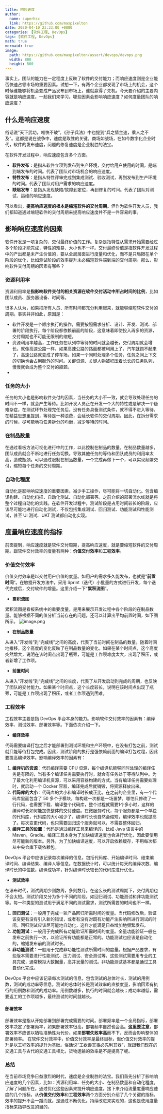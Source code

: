 ```yaml
---
title: 响应速度
author:
  name: superhsc
  link: https://github.com/maxpixelton
date: 2020-04-10 23:33:00 +0800
categories: [软件工程, DevOps]
tags: [软件工程, DevOps]
math: true
mermaid: true
image:
  path: https://github.com/maxpixelton/assert/devops/devops.png
  width: 800
  height: 500
---
```


事实上，团队的能力在一定程度上反映了软件的交付能力；而响应速度则是企业能否快速占领市场的重要因素。试想一下，有两个企业都发现了市场上的机会，这个时候谁能够将机会变成产品发布到市场上，谁就赢得了先机。今天要介绍的主要内容就是响应速度，一起我们来学习，哪些因素会影响响应速度？如何度量团队的响应速度？

## 什么是响应速度
俗话说“天下武功，唯快不破”，《孙子兵法》中也提到“兵之情主速，乘人之不及”。这都是说在战争中，速度是取胜的关键。商场如战场，在如今数字化企业时代，软件的发布速度，问题的修复速度是企业制胜的法宝。

在软件开发过程中，响应速度包含多个方面。
- **软件发布**：是指从软件立项到发布到生产环境，交付给用户使用的时间，是端到端发布的时间。代表了团队对市场机会的响应速度。
- **特性发布**：是指从特性评审完成到集成测试、验收测试，再到发布到生产环境的时间。代表了团队对用户需求的响应速度。
- **缺陷发布**：是指从发现缺陷/故障到定位，再到修复的时间。代表了团队对测试、运维的响应速度。

可以看出，**提高响应速度的根本是缩短软件的交付周期**。但作为软件开发人员，我们都知道通过缩短软件的交付周期来提高响应速度并不是一件容易的事。

## 影响响应速度的因素
软件开发是一项复杂的、交付最终价值的工作。复杂是指特性从需求开始需要经过多个阶段才能完成，特性的难易、大小也不一样。交付最终价值是指软件开发过程中的产出都是未产生价值的，要从全局层面进行度量和优化，而不是只局限在单个阶段的优化，比如测试阶段的效率提升未必缩短软件端到端的交付周期。那么，影响软件交付周期的因素有哪些？

### 资源利用率
资源利用率是**指影响软件交付的相关资源在软件交付活动中所占时间的比例**，比如团队成员、服务器设备、时间等。

很多人认为，如果把所有人员、所有时间都充分利用起来，就能够缩短软件交付的周期。事实并非如此，原因是：
- 软件开发是一个顺序执行的操作，需要按照需求分析、设计、开发、测试、部署的阶段执行。每个阶段都依赖前面的阶段，这意味着即使投入再多的资源，交付周期也不可能无限制的缩短。
- 资源利用率越高，工作任务在队列中等待的时间就会越长，交付周期就会增长。就像高速公路一样，如果高速公路的路面都被利用上了，汽车就跑不起来了，高速公路就变成了停车场。如果一个同时处理多个任务，任务之间上下文的切换也会占用额外的时间。关键资源、关键人物被积压着长长的任务队列，慢慢就会成为整个交付的瓶颈。
- 
### 任务的大小
任务的大小也是影响软件交付的因素，当任务的大小不一致，就会导致处理任务的时间不一样，就会产生等待。比如开发人员正在开发一个大的特性或是解决一个疑难杂症，在测试环节处理完任务后，没有任务具备测试条件，就不得不进入等待。在精益思想里提到，等待是一种浪费，会延长软件的交付周期。因此，在拆分需求的时候，尽可能地将任务拆分的均衡，减少等待的时间。

### 在制品数量
在通过看板方法可视化进行中的工作，以此控制在制品的数量。在制品数量越多，团队成员就会不断地进行任务切换，导致其他任务的等待和团队成员的利用率太高，造成瓶颈。可以通过限制在制品数量，一个完成再做下一个，可以实现频繁交付，缩短每个任务的交付周期。

### 自动化程度
自动化是影响响应速度的重要因素，减少手工操作，尽可能将一切自动化。包含编译构建、自动化扫描、自动化测试、自动化部署等。之前介绍的部署流水线就是将整个过程自动化的实践。在软件开发过程中，测试阶段是占用时间较长的阶段，应该尽可能地进行自动化测试，不仅包括集成测试、回归测试、功能测试和性能测试，甚至 UI 测试、UAT 测试都自动化实现。

## 度量响应速度的指标
前面提到，响应速度就是软件交付周期，提高响应速度，就是要缩短软件的交付周期。跟软件交付效率的度量有两种：**价值交付效率**和**工程效率**。

### 价值交付效率
价值交付效率是以交付用户价值的度量。如用户的需求多久能发布，也就是“**前置时间**”。在敏捷开发方法中，采用 Sprint（迭代）小批量的方式进行开发，每个迭代完成后，交付软件的增量。这里介绍一下“**累积流图**”。
- **累积流图**

累积流图是看板系统中的重要度量，是用来展示开发过程中各个阶段的在制品数量。能够根据不同的值分析当前存在的问题，还可以计算出平均前置时间，如下图所示。
![image.png](https://github.com/maxpixelton/assert/devops/devops-19-1.png)

- **在制品数量**

从进入“开发线”到“完成线”之间的高度，代表了当前时间在制品的数量。随着时间地推移，这个高度的变化反映了在制品数量的变化。如果在某个时间点，这个高度突然增大，说明在该时间点出现了瓶颈，可能是工作项难度太大，出现了积压，或者新增了工作项。

- **前置时间**

从进入“开发线”到“完成线”之间的长度，代表了从开发启动到完成的周期，也反映了团队的交付能力。如果某个时间点，这个长度较长，说明在该时间点出现了瓶颈，可能是工作项出现了积压，或者工作项遇到困难。

### 工程效率
工程效率主要是指 DevOps 平台本身的能力。影响软件交付效率的因素有：编译效率、测试效率、部署效率等。下面依次介绍一下。

- **编译效率**

代码需要编译打包之后才能部署到测试环境和生产环境中，在没有打包之前，测试就只能等待打包完成。因此，测试阶段的执行是强依赖前面的编译打包过程，因此要提高编译效率。影响编译效率的因素有：

1. **编译机的资源**：代码编译需要 CPU 资源，每个编译机能够同时处理的编译任务是有限的，当有多个编译任务需要执行时，就会有任务处于等待队列中。为了最大化利用编译机资源，可以采用容器构建的方式。当有编译任务需要处理时，就启动一个 Docker 容器，编译完成后就销毁，将资源释放出来。
2. **代码库的大小**：代码库的大小和编译时长成正比。在之前的企业里，有一个代码库里面包含了 50 多个子模块，每构建一次都是一场噩梦，哪怕只修改了一行代码，也需要下载、编译整个代码库，整个过程就需要1个多小时，这样的编译时长如何能加快整体的交付速度。在微服务时代，每个服务都是一个单独的代码库，代码库的大小减少了，编译时长也自然会缩短，编译效率也就提高了。每次变更代码，也只需要回归这个服务就可以，不需要整体回归。
3. **编译工具的设置**：代码是通过编译工具来编译的，比如 Java 语言中的 Maven，Gradle。编译工具本身为了加快编译速度也会进行优化，因此要使用尽可能新的版本。另外，为了加快编译速度，可以开启依赖缓存，不用每次都从中央仓库下载依赖包。

DevOps 平台中应该记录每次编译的信息，包括代码库、开始编译时间、结束编译时间、编译结果、编译人等信息，在数据统计时，可以统计每天的编译次数、编译时长的中位数，编译成功率，针对编译时长较长的代码库进行优化。

- **测试效率**

在瀑布时代，测试周期少则数周，多则数月。在这么长的测试周期下，交付周期也不会太短。测试阶段又分为多个不同的阶段，如回归测试、功能测试和非功能测试等。每一种类型的测试用于满足不同的测试需求，测试所需要的时间也不一样。

1. **回归测试**：一般用于完成一轮产品回归所需时间的度量。当代码修改后，验证该变更有没有引入新的错误，或者有没有对既有功能产生影响所进行测试的时间。回归测试应该尽可能地自动化，这样才能满足日益增加地频繁发布。
2. **功能测试**：一般用于完成所有功能验证所需时间的度量。全量功能验证一般在发布之前执行一次，以验证所有功能都是正常的。功能测试也应该是自动化的，缩短发布前的测试时长。
3. **非功能测试**：一般用于完成非功能性测试所需时间的度量。根据产品要求，有些版本需要进行性能测试、压力测试、安全测试等，这些测试需要用专业的工具完成，通常模拟大数据量，高并发量的测试。非功能测试基本都是通过工具自动化完成。

DevOps 平台中应该记录每次测试的信息，包含测试的总体时长，测试的用例数，测试的成功率等信息，测试的总体时长是测试效率的直接度量，影响因素有执行的用例数和测试的成功率。用例数越多，执行的时间就会越长；成功率越低，需要返工的工作项越多，最终测试的时间就越长。
#### 部署效率
部署效率是指从开始部署到部署完成需要的时间。部署频率是一个全局指标，部署效率决定了部署频率，如果部署效率很高，部署频率自然也会高。**这里要注意**，部署效率不应该以牺牲准确性为代价。如果**部署失败率高**而不下，反而会影响整体的部署频率。
在软件交付效率中，价值交付效率是最终目标，但价值交付效率的提升是以工程效率的提升为基础。俗话说“工欲善其事必先利其器”，就跟我们现在的交通工具与古代的交通工具相比，货物运输的效率是不是提高了呢。

### 总结
在当前市场竞争日益激烈的时代，速度是企业制胜的法宝。我们首先分析了影响响应速度的几个因素，比如：资源利用率、任务的大小、在制品数量和自动化程度。了解了问题所在，通过优化这些因素来提升响应速度。接下来介绍流量度量响应速度的几个指标，从**价值交付效率**和**工程效率**两个方面分别介绍了几个关键的指标。效率的提升不会一蹴而就，是通过不断优化，持续改进来实现的，这也是使用度量指标来指导改进的目的。
